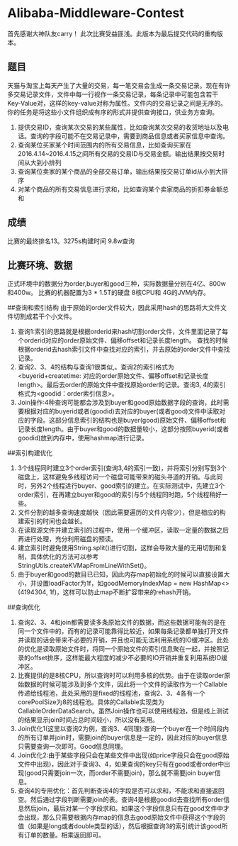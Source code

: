 # Alibaba-Middleware-Contest
首先感谢大神队友carry！ 此次比赛受益匪浅。此版本为最后提交代码的重构版本。

## 题目
天猫与淘宝上每天产生了大量的交易，每一笔交易会生成一条交易记录。现在有许多交易记录文件，文件中每一行视作一条交易记录，每条记录中可能包含若干Key-Value对，这样的key-value对称为属性。文件内的交易记录之间是无序的。你的任务是将这些小文件组织成有序的形式并提供查询接口，供业务方查询。

1. 提供交易ID，查询某次交易的某些属性，比如查询某次交易的收货地址以及电话。查询的字段可能不在交易记录中，需要到商品信息或者买家信息中查询。
2. 查询某位买家某个时间范围内的所有交易信息，比如查询买家在2016.4.14~2016.4.15之间所有交易的交易ID与交易金额。输出结果按交易时间从大到小排列
3. 查询某位卖家的某个商品的全部交易订单，输出结果按交易订单id从小到大排序
4. 对某个商品的所有交易信息进行求和，比如查询某个卖家商品的折扣券金额总和

## 成绩
比赛的最终排名13。3275s构建时间 9.8w查询

## 比赛环境、数据
正式环境中的数据分为order,buyer和good三种，实际数据量分别在4亿、800w和400w。 比赛的机器配置为3 * 1.5T的硬盘 8核CPU和 4G的JVM内存。

##查询和索引结构
由于原始的order文件较大，因此采用hash的思路将大文件文件切割成若干个小文件。
1. 查询1:索引的思路就是根据orderid来hash切割order文件，文件里面记录了每个orderid对应的order原始文件、偏移offset和记录长度length。 查找的时候根据orderid去hash索引文件中查找对应的索引，并去原始的order文件中查找记录。
2. 查询2、3、4的结构与查询1很类似,。查询2的索引格式为<buyerid+createtime: 对应的order原始文件、偏移offset和记录长度length>。最后去order的原始文件中查找原始order的记录。查询3, 4的索引格式为<goodid：order索引信息>。
3. Join操作:4种查询可能都会涉及到buyer和good原始数据字段的查询，此时需要根据对应的buyerid或者(goodid)去对应的buyer(或者good)文件中读取对应的字段。这部分信息索引的结构也是buyer(good)原始文件、偏移offset和记录长度length。由于buyer和good的数据量较小，这部分按照buyerid(或者goodid)放到内存中，使用hashmap进行记录。

##索引构建优化
1. 3个线程同时建立3个order索引(查询3,4的索引一致)，并将索引分别写到3个磁盘上，这样避免多线程访问一个磁盘可能带来的磁头寻道的开销。与此同时，另外2个线程进行buyer、good索引的建立。在实际测试中，先建立3个order索引，在再建立buyer和good的索引与5个线程同时跑，5个线程稍好一些。
2. 文件分割的越多查询速度越快（因此需要遍历的文件内容少），但是相应的构建索引的时间也会越长。
3. 在读取源文件并建立索引的过程中，使用一个缓冲区，读取一定量的数据之后再进行处理，充分利用磁盘的预读。
4. 建立索引时避免使用String.split()进行切割，这样会导致大量的无用切割和复制，具体优化的方法可以参考StringUtils.createKVMapFromLineWithSet()。
5. 由于buyer和good的数目已已知，因此内存map初始化的时候可以直接设置大小，并设置loadFactor为1f，如goodMemoryIndexMap = new HashMap<>(4194304, 1f)，这样可以防止map不断扩容带来的rehash开销。

##查询优化
1. 查询2、3、4和join都需要读多条原始文件的数据，而这些数据可能有的是在同一个文件中的，而有的记录可能靠得比较近，如果每条记录都单独打开文件并读取的话会带来不必要的开销，并且也可能无法利用系统的IO缓冲区。此处的优化是读取原始文件时，将同一个原始文件的索引信息聚在一起，并按照记录的offset排序，这样能最大程度的减少不必要的IO开销并重复利用系统IO缓冲区。
2. 比赛提供的是8核CPU，所以查询时可以利用多核的优势。由于在读取order原始数据的时候可能涉及到多个文件，因此将一个文件的读取作为一个Callable传递给线程池，此处采用的是fixed的线程池，查询2、3、4各有一个corePoolSize为8的线程池。具体的Callable实现类为CallableOrderDataSearch。虽然Join操作也可以使用线程池，但是线上测试的结果显示join时间占总时间较小，所以没有采用。
3. Join优化1(这里以查询2为例，查询3、4同理):查询一个buyer在一个时间段内的所有订单并join时，需要join的buyer信息是一定的，因此对应的buyer信息只需要查询一次即可。Good信息同理。
4. Join优化2:由于某些字段只会在某些文件中出现(如price字段只会在good原始文件中出现)，因此对于查询3、4，如果查询的key只有在good或者order中出现(good只需要join一次，而order不需要join)，那么就不需要join buyer信息。
5. 查询4的专用优化：首先判断查询4的字段是否可以求和，不能求和直接返回空。然后通过字段判断需要join的表。查询4是根据goodid去查找所有order信息然后join，最后对某一个字段求和。如果这个字段信息只有在good文件中才会出现，那么只需要根据内存map的信息去good原始文件中获得这个字段的值（如果是long或者double类型的话），然后根据查询3的索引统计该good所有订单的数量。相乘返回即可。
